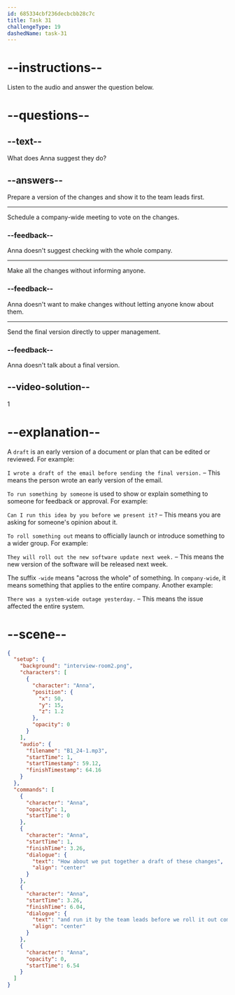 ```yaml
---
id: 685334cbf236decbcbb28c7c
title: Task 31
challengeType: 19
dashedName: task-31
---
```


<!-- (Audio) Anna: How about we put together a draft of these changes and run it by the team leads before we roll it out company-wide? -->

# --instructions--

Listen to the audio and answer the question below.

# --questions--

## --text--

What does Anna suggest they do?

## --answers--

Prepare a version of the changes and show it to the team leads first.

---

Schedule a company-wide meeting to vote on the changes.

### --feedback--

Anna doesn't suggest checking with the whole company.

---

Make all the changes without informing anyone.

### --feedback--

Anna doesn't want to make changes without letting anyone know about them.

---

Send the final version directly to upper management.

### --feedback--

Anna doesn't talk about a final version.

## --video-solution--

1

# --explanation--

A `draft` is an early version of a document or plan that can be edited or reviewed. For example:

`I wrote a draft of the email before sending the final version.` – This means the person wrote an early version of the email.

`To run something by someone` is used to show or explain something to someone for feedback or approval. For example:

`Can I run this idea by you before we present it?` – This means you are asking for someone's opinion about it.

`To roll something out` means to officially launch or introduce something to a wider group. For example:

`They will roll out the new software update next week.` – This means the new version of the software will be released next week.

The suffix `-wide` means "across the whole" of something. In `company-wide`, it means something that applies to the entire company. Another example:

`There was a system-wide outage yesterday.` – This means the issue affected the entire system.

# --scene--

```json
{
  "setup": {
    "background": "interview-room2.png",
    "characters": [
      {
        "character": "Anna",
        "position": {
          "x": 50,
          "y": 15,
          "z": 1.2
        },
        "opacity": 0
      }
    ],
    "audio": {
      "filename": "B1_24-1.mp3",
      "startTime": 1,
      "startTimestamp": 59.12,
      "finishTimestamp": 64.16
    }
  },
  "commands": [
    {
      "character": "Anna",
      "opacity": 1,
      "startTime": 0
    },
    {
      "character": "Anna",
      "startTime": 1,
      "finishTime": 3.26,
      "dialogue": {
        "text": "How about we put together a draft of these changes",
        "align": "center"
      }
    },
    {
      "character": "Anna",
      "startTime": 3.26,
      "finishTime": 6.04,
      "dialogue": {
        "text": "and run it by the team leads before we roll it out company-wide?",
        "align": "center"
      }
    },
    {
      "character": "Anna",
      "opacity": 0,
      "startTime": 6.54
    }
  ]
}
```
